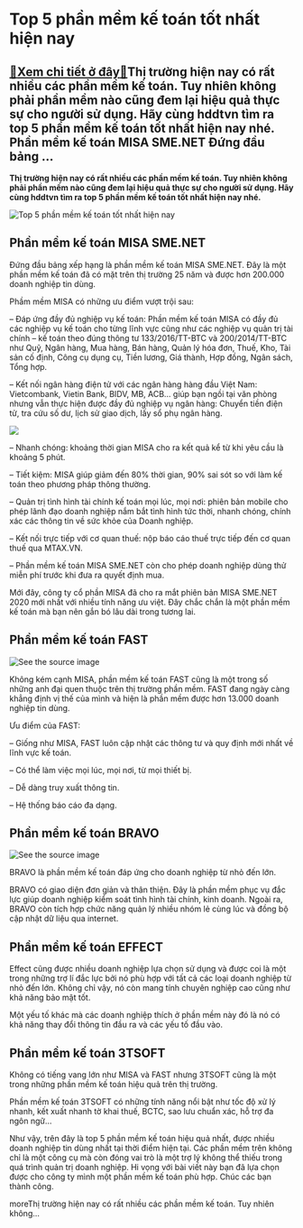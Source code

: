 Top 5 phần mềm kế toán tốt nhất hiện nay
========================================

[:gift:Xem chi tiết ở đây:gift:](https://hddtvn.com/top-5-phan-mem-ke-toan-tot-nhat-hien-nay/)Thị trường hiện nay có rất nhiều các phần mềm kế toán. Tuy nhiên không phải phần mềm nào cũng đem lại hiệu quả thực sự cho người sử dụng. Hãy cùng hddtvn tìm ra top 5 phần mềm kế toán tốt nhất hiện nay nhé. Phần mềm kế toán MISA SME.NET Đứng đầu bảng …
------------------------------------------------------------------------------------------------------------------------------------------------------------------------------------------------------------------------------------------------------------

**Thị trường hiện nay có rất nhiều các phần mềm kế toán. Tuy nhiên không phải phần mềm nào cũng đem lại hiệu quả thực sự cho người sử dụng. Hãy cùng hddtvn tìm ra top 5 phần mềm kế toán tốt nhất hiện nay nhé.**


![Top 5 phần mềm kế toán tốt nhất hiện nay](https://hddtvn.com/wp-content/uploads/2021/01/33446971.jpg "Top 5 phần mềm kế toán tốt nhất hiện nay")


Phần mềm kế toán MISA SME.NET
-----------------------------


Đứng đầu bảng xếp hạng là phần mềm kế toán MISA SME.NET. Đây là một phần mềm kế toán đã có mặt trên thị trường 25 năm và được hơn 200.000 doanh nghiệp tin dùng.


Phầm mềm MISA có những ưu điểm vượt trội sau:


– Đáp ứng đầy đủ nghiệp vụ kế toán: Phần mềm kế toán MISA có đầy đủ các nghiệp vụ kế toán cho từng lĩnh vực cũng như các nghiệp vụ quản trị tài chính – kế toán theo đúng thông tư 133/2016/TT-BTC và 200/2014/TT-BTC như Quỹ, Ngân hàng, Mua hàng, Bán hàng, Quản lý hóa đơn, Thuế, Kho, Tài sản cố định, Công cụ dụng cụ, Tiền lương, Giá thành, Hợp đồng, Ngân sách, Tổng hợp.


– Kết nối ngân hàng điện tử với các ngân hàng hàng đầu Việt Nam: Vietcombank, Vietin Bank, BIDV, MB, ACB… giúp bạn ngồi tại văn phòng nhưng vẫn thực hiện được đầy đủ nghiệp vụ ngân hàng: Chuyển tiền điện tử, tra cứu số dư, lịch sử giao dịch, lấy sổ phụ ngân hàng.


![](https://hddtvn.com/wp-content/uploads/2021/01/Ảnh-4.png)


– Nhanh chóng: khoảng thời gian MISA cho ra kết quả kể từ khi yêu cầu là khoảng 5 phút.


– Tiết kiệm: MISA giúp giảm đến 80% thời gian, 90% sai sót so với làm kế toán theo phương pháp thông thường.


– Quản trị tình hình tài chính kế toán mọi lúc, mọi nơi: phiên bản mobile cho phép lãnh đạo doanh nghiệp nắm bắt tình hình tức thời, nhanh chóng, chính xác các thông tin về sức khỏe của Doanh nghiệp.


– Kết nối trực tiếp với cơ quan thuế: nộp báo cáo thuế trực tiếp đến cơ quan thuế qua MTAX.VN.


– Phần mềm kế toán MISA SME.NET còn cho phép doanh nghiệp dùng thử miễn phí trước khi đưa ra quyết định mua.


Mới đây, công ty cổ phần MISA đã cho ra mắt phiên bản MISA SME.NET 2020 mới nhất với nhiều tính năng ưu việt. Đây chắc chắn là một phần mềm kế toán mà bạn nên gắn bó lâu dài trong tương lai.


Phần mềm kế toán FAST
---------------------


![See the source image](https://hddtvn.com/wp-content/uploads/2021/01/Gioi-thieu-phan-mem-ke-toan-fast-accounting-phan-mem-ke-toan-cho-doanh-nghiep-nho-pmketoan.com_.png)


Không kém cạnh MISA, phần mềm kế toán FAST cũng là một trong số những anh đại quen thuộc trên thị trường phần mềm. FAST đang ngày càng khẳng định vị thế của mình và hiện là phần mềm được hơn 13.000 doanh nghiệp tin dùng.


Ưu điểm của FAST:


– Giống như MISA, FAST luôn cập nhật các thông tư và quy định mới nhất về lĩnh vực kế toán.


– Có thể làm việc mọi lúc, mọi nơi, từ mọi thiết bị.


– Dễ dàng truy xuất thông tin.


– Hệ thống báo cáo đa dạng.


Phần mềm kế toán BRAVO
----------------------


![See the source image](https://hddtvn.com/wp-content/uploads/2021/01/6.png)


BRAVO là phần mềm kế toán đáp ứng cho doanh nghiệp từ nhỏ đến lớn.


BRAVO có giao diện đơn giản và thân thiện. Đây là phần mềm phục vụ đắc lực giúp doanh nghiệp kiểm soát tình hình tài chính, kinh doanh. Ngoài ra, BRAVO còn tích hợp chức năng quản lý nhiều nhóm lẻ cùng lúc và đồng bộ cập nhật dữ liệu qua internet.


Phần mềm kế toán EFFECT
-----------------------


Effect cũng được nhiều doanh nghiệp lựa chọn sử dụng và được coi là một trong những trợ lí đắc lực bởi nó phù hợp với tất cả các loại doanh nghiệp từ nhỏ đến lớn. Không chỉ vậy, nó còn mang tính chuyên nghiệp cao cũng như khả năng bảo mật tốt.


Một yếu tố khác mà các doanh nghiệp thích ở phần mềm này đó là nó có khả năng thay đổi thông tin đầu ra và các yếu tố đầu vào.


Phần mềm kế toán 3TSOFT
-----------------------


Không có tiếng vang lớn như MISA và FAST nhưng 3TSOFT cũng là một trong những phần mềm kế toán hiệu quả trên thị trường.


Phần mềm kế toán 3TSOFT có những tính năng nổi bật như tốc độ xử lý nhanh, kết xuất nhanh tờ khai thuế, BCTC, sao lưu chuẩn xác, hỗ trợ đa ngôn ngữ…


Như vậy, trên đây là top 5 phần mềm kế toán hiệu quả nhất, được nhiều doanh nghiệp tin dùng nhất tại thời điểm hiện tại. Các phần mềm trên không chỉ là một công cụ mà còn đóng vai trò là một trợ lý không thể thiếu trong quá trình quản trị doanh nghiệp. Hi vọng với bài viết này bạn đã lựa chọn được cho công ty mình một phần mềm kế toán phù hợp. Chúc các bạn thành công.


moreThị trường hiện nay có rất nhiều các phần mềm kế toán. Tuy nhiên không…

